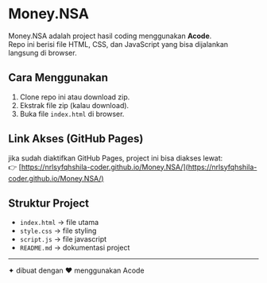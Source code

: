 # Money.NSA

Money.NSA adalah project hasil coding menggunakan **Acode**.  
Repo ini berisi file HTML, CSS, dan JavaScript yang bisa dijalankan langsung di browser.

## Cara Menggunakan
1. Clone repo ini atau download zip.
2. Ekstrak file zip (kalau download).
3. Buka file `index.html` di browser.

## Link Akses (GitHub Pages)
jika sudah diaktifkan GitHub Pages, project ini bisa diakses lewat:  
👉 [https://nrlsyfqhshila-coder.github.io/Money.NSA/](https://nrlsyfqhshila-coder.github.io/Money.NSA/)

## Struktur Project
- `index.html` → file utama
- `style.css` → file styling
- `script.js` → file javascript
- `README.md` → dokumentasi project

---

✦ dibuat dengan ❤️ menggunakan Acode
